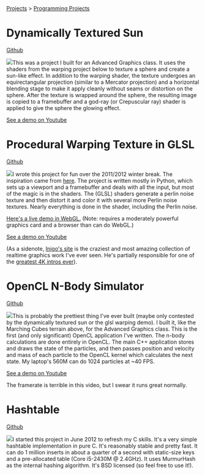 <div class="breadcrumbs">
<a href="projects.html" class="breadcrumb">Projects</a> > 
<a href="programming_projects.html" class="current-breadcrumb">Programming Projects</a>
</div>

# Dynamically Textured Sun

<a href="https://github.com/larsendt/dynamic-tex">Github</a>

<img src="img/mini_dynamic_tex.png" class="thumb">This was a project I built
for an Advanced Graphics class. It uses the shaders from the warping project
below to texture a sphere and create a sun-like effect. In addition to the
warping shader, the texture undergoes an equirectangular projection
(similar to a Mercator projection) and a horizontal blending stage to make
it apply cleanly without seams or distortion on the sphere. After the
texture is wrapped around the sphere, the resulting image is copied to a
framebuffer and a god-ray (or Crepuscular ray) shader is applied to give
the sphere the glowing effect.

<a href="http://youtu.be/4KthEQq7fdA">See a demo on Youtube</a>


# Procedural Warping Texture in GLSL

<a href="https://github.com/larsendt/glsl-warping">Github</a>

<img src="img/warping.png" class="thumb">I wrote this project for fun over the
2011/2012 winter break. The inspiration came from <a
href="http://www.iquilezles.org/www/articles/warp/warp.htm">here</a>. The
project is written mostly in Python, which sets up a viewport and a framebuffer
and deals with all the input, but most of the magic is in the shaders. The
(GLSL) shaders generate a perlin noise texture and then distort it and color it
with several more Perlin noise textures. Nearly everything is done in the
shader, including the Perlin noise.

<a href="warping/warping.html">Here's a live demo in WebGL.</a> (Note: requires
a moderately powerful graphics card and a browser than can do WebGL.)

<a href="http://youtu.be/oUq5B4XukBo">See a demo on Youtube</a>

(As a sidenote, <a href="http://www.iquilezles.org/">Inigo's site</a> is the
craziest and most amazing collection of realtime graphics work I've ever seen.
He's partially responsible for one of the <a
href="https://www.youtube.com/watch?v=jB0vBmiTr6o">greatest 4K intros
ever</a>).


# OpenCL N-Body Simulator

<a href="https://github.com/larsendt/opencl-nbody">Github</a>

<img src="img/nbody.png" class="thumb">This is probably the prettiest thing
I've ever built (maybe only contested by the dynamically textured sun or the
glsl warping demo). I built it, like the Marching Cubes terrain above, for the
Advanced Graphics class. This is the first (and only significant) OpenCL
application I've written. The n-body calculations are done entirely in OpenCL.
The main C++ application stores and draws the state of the particles, and then
passes position and velocity and mass of each particle to the OpenCL kernel
which calculates the next state. My laptop's 560M can do 1024 particles at ~40
FPS.

<a href="http://youtu.be/lMWt3LCbsYQ">See a demo on Youtube</a>

The framerate is terrible in this video, but I swear it runs great normally.


# Hashtable

<a href="https://github.com/larsendt/hashtable">Github</a>

<img src="img/hashtable.png" class="thumb">I started this project in June 2012
to refresh my C skills. It's a very simple hashtable implementation in pure C.
It's reasonably stable and pretty fast. It can do 1 million inserts in about a
quarter of a second with static-size keys and a pre-allocated table (Core
i5-2430M @ 2.4GHz). It uses MurmurHash as the internal hashing algorithm. It's
BSD licensed (so feel free to use it!).
